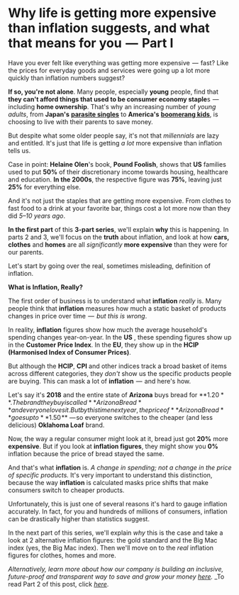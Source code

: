 ﻿# Why life is getting more expensive than inflation suggests, and what that means for you  —  Part I

Have you ever felt like everything was getting more expensive  —  fast? Like the prices for everyday goods and services were going up a lot more quickly than inflation numbers suggest?

**If so, you&#39;re not alone**. Many people, especially **young** people, find that **they can&#39;t afford things that used to be consumer economy staple**s  —  including **home ownership**. That&#39;s why an increasing number of _young adults_, from **Japan&#39;s** [**parasite singles**](https://www.marketwatch.com/story/more-adult-americans-live-with-their-parents-and-grandparents-2016-08-11) to **America&#39;s** [**boomerang kids**](https://www.marketwatch.com/story/more-adult-americans-live-with-their-parents-and-grandparents-2016-08-11), is choosing to live with their parents to save money.

But despite what some older people say, it&#39;s not that _millennials_ are lazy and entitled. It&#39;s just that life is getting _a lot_ more expensive than inflation tells us.

Case in point: **Helaine Olen**&#39;s book, **Pound Foolish**, shows that **US** families used to put **50%** of their discretionary income towards housing, healthcare and education. **In the 2000s**, the respective figure was **75%**, leaving just **25%** for everything else.

And it&#39;s not just the staples that are getting more expensive. From clothes to fast food to a drink at your favorite bar, things cost a lot more now than they did _5–10 years ago_.

**In the first part** of this **3-part series**, we&#39;ll explain **why** this is happening. In parts 2 and 3, we&#39;ll focus on the **truth** about inflation, and look at how **cars, clothes** and **homes** are all _significantly_ **more expensive** than they were for our parents.

Let&#39;s start by going over the real, sometimes misleading, definition of inflation.

**What is Inflation, Really?**

The first order of business is to understand what **inflation** _really_ is. Many people think that **inflation** measures how much a static basket of products changes in price over time  —  _but this is wrong_.

In reality, **inflation** figures show how much the average household&#39;s spending changes year-on-year. In the **US** , these spending figures show up in the **Customer Price Index**. In the **EU**, they show up in the **HCIP (Harmonised Index of Consumer Prices)**.

But although the **HCIP**, **CPI** and other indices track a broad basket of items across different categories, they _don&#39;t_ show us the specific products people are buying. This can mask a lot of **inflation**  —  and here&#39;s how.

Let&#39;s say it&#39;s **2018** and the entire state of **Arizona** buys bread for **$1.20**. The brand they buy is called **Arizona Bread** and everyone loves it. But by this time next year, the price of **Arizona Bread** goes up to **$1.50 ** — so everyone switches to the cheaper (and less delicious) **Oklahoma Loaf** brand.

Now, the way a regular consumer might look at it, bread just got **20%** more **expensive**. But if you look at **inflation figures**, they might show you **0%** inflation because the price of bread stayed the same.

And that&#39;s what **inflation** is. _A change in spending; not a change in the price of specific products._ It&#39;s very important to understand this distinction, because the way **inflation** is calculated masks price shifts that make consumers switch to cheaper products.

Unfortunately, this is just one of several reasons it&#39;s hard to gauge inflation accurately. In fact, for you and hundreds of millions of consumers, inflation can be drastically higher than statistics suggest.

In the next part of this series, we&#39;ll explain _why_ this is the case and take a look at 2 alternative inflation figures: the gold standard and the Big Mac index (yes, the Big Mac index). Then we&#39;ll move on to the _real_ inflation figures for clothes, homes and more.

_Alternatively, learn more about how our company is building an inclusive, future-proof and transparent way to save and grow your money _[_here_](https://akropolis.io/)_._
_To read Part 2 of this post, click _[_here_](https://wiki.akropolis.io/library/2018%20Why%20life%20is%20getting%20more%20expensive%20than%20inflation%20suggests%202/)_.
